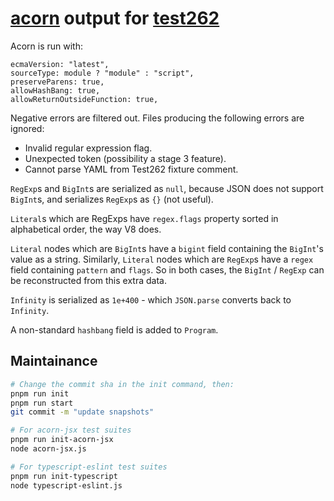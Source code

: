 # [acorn] output for [test262]

Acorn is run with:

```
ecmaVersion: "latest",
sourceType: module ? "module" : "script",
preserveParens: true,
allowHashBang: true,
allowReturnOutsideFunction: true,
```

Negative errors are filtered out.
Files producing the following errors are ignored:

* Invalid regular expression flag.
* Unexpected token (possibility a stage 3 feature).
* Cannot parse YAML from Test262 fixture comment.

`RegExp`s and `BigInt`s are serialized as `null`, because JSON does not support `BigInt`s, and
serializes `RegExp`s as `{}` (not useful).

`Literal`s which are RegExps have `regex.flags` property sorted in alphabetical order, the way V8 does.

`Literal` nodes which are `BigInt`s have a `bigint` field containing the `BigInt`'s value as a string.
Similarly, `Literal` nodes which are `RegExp`s have a `regex` field containing `pattern` and `flags`.
So in both cases, the `BigInt` / `RegExp` can be reconstructed from this extra data.

`Infinity` is serialized as `1e+400` - which `JSON.parse` converts back to `Infinity`.

A non-standard `hashbang` field is added to `Program`.

## Maintainance

```bash
# Change the commit sha in the init command, then:
pnpm run init
pnpm run start
git commit -m "update snapshots"

# For acorn-jsx test suites
pnpm run init-acorn-jsx
node acorn-jsx.js

# For typescript-eslint test suites
pnpm run init-typescript
node typescript-eslint.js
```

[acorn]: https://github.com/acornjs/acorn
[test262]: https://github.com/tc39/test262
